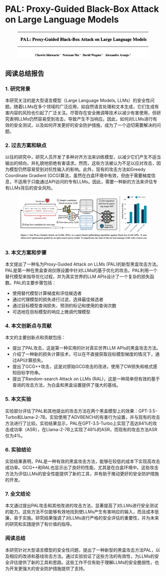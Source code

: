 # PAL: Proxy-Guided Black-Box Attack on Large Language Models

<figure><img src="../.gitbook/assets/image (11) (1) (1) (1) (1).png" alt=""><figcaption></figcaption></figure>

## 阅读总结报告

### 1. 研究背景

本研究关注的是大型语言模型（Large Language Models, LLMs）的安全性问题。随着LLMs在多个领域的广泛应用，如自然语言处理和文本生成，它们生成有害内容的风险也引起了广泛关注。尽管存在安全微调等技术以减少有害使用，但研究表明LLMs仍然容易受到攻击，导致产生不当响应。因此，如何对LLMs进行有效的安全测试，以及如何开发更好的安全防护措施，成为了一个迫切需要解决的问题。

### 2. 过去方案和缺点

以往的研究中，研究人员开发了多种对齐方法来训练模型，以减少它们产生不适当输出的倾向，并礼貌地拒绝有害请求。然而，这些方法被认为不足以应对攻击，因为模型仍然容易受到对抗性输入的影响。此外，现有的攻击方法如Greedy Coordinate Gradient (GCG)算法，虽然在白盒环境中有效，但由于需要梯度信息，不适用于只能通过API访问的专有LLMs。因此，需要一种新的方法来评估专有LLMs背后的安全风险。

<figure><img src="../.gitbook/assets/image (12) (1) (1) (1) (1).png" alt=""><figcaption></figcaption></figure>

### 3. 本文方案和步骤

本文提出了一种名为Proxy-Guided Attack on LLMs (PAL)的新型黑盒攻击方法。PAL是第一种在黑盒查询仅限设置中针对LLMs的基于优化的攻击。PAL利用一个替代模型来指导优化过程，并为真实世界的LLM APIs设计了一个复杂的损失函数。PAL的主要步骤包括：

* 使用替代模型计算梯度和评估候选者
* 通过代理模型的损失进行过滤，选择最佳候选者
* 通过目标模型查询损失、预测的标记和使用的查询次数
* 可选地在目标模型的响应上微调代理模型

### 4. 本文创新点与贡献

本文的主要创新点和贡献包括：

* 提出了PAL攻击，这是第一种实用的针对真实世界LLM APIs的黑盒攻击方法。
* 介绍了一种新的损失计算技术，可以在不直接获取目标模型梯度的情况下，通过API计算损失。
* 提出了GCG++攻击，这是对原始GCG攻击的改进，使用了CW损失和格式感知目标字符串。
* 提出了Random-search Attack on LLMs (RAL)，这是一种简单但有效的基于查询的攻击方法，为白盒和黑盒设置提供了强大的基线。

### 5. 本文实验

实验部分评估了PAL和其他提出的攻击方法在两个黑盒模型上的效果：GPT-3.5-Turbo和Llama-2-7B。实验使用了ADVBENCH的有害行为设置，并与现有的攻击方法进行了比较。实验结果显示，PAL在GPT-3.5-Turbo上实现了高达84%的攻击成功率（ASR），在Llama-2-7B上实现了48%的ASR，而现有的攻击方法ASR仅为4%。

### 6. 实验结论

实验结果表明，PAL是一种有效的黑盒攻击方法，能够在较低的成本下实现高攻击成功率。GCG++和RAL也显示出了良好的性能，尤其是在白盒环境中。这些攻击方法为评估LLMs的安全性能提供了新的工具，并有助于推动更好的安全防护措施的开发。

### 7. 全文结论

本文通过提出PAL攻击和其他改进的攻击方法，显著提高了对LLMs进行安全测试的能力。这些方法不仅能够有效地找到使LLMs产生有害响应的输入，而且成本低廉，易于实施。研究结果强调了对LLMs进行严格的安全评估的重要性，并为未来的研究和实践提供了有价值的指导。

### 阅读总结

本研究针对大型语言模型的安全性问题，提出了一种新型的黑盒攻击方法PAL，以及相应的改进和基线攻击方法。通过实验验证了这些方法的有效性，为LLMs的安全评估提供了新的工具和思路。这些工作不仅有助于理解LLMs的安全脆弱性，也为开发更强大的安全防护措施提供了支持。
